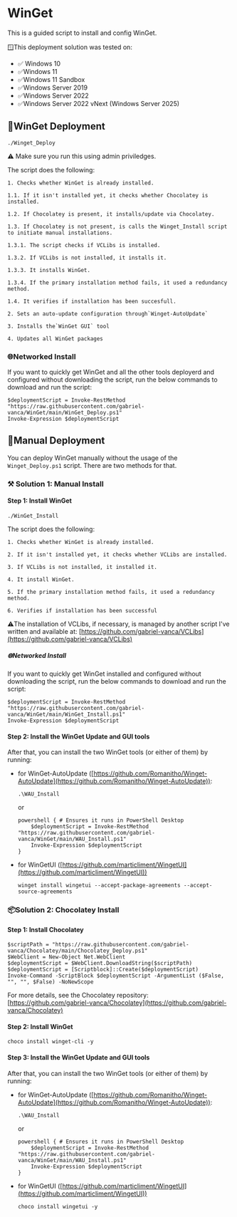 # WinGet

This is a guided script to install and config WinGet.

🪟This deployment solution was tested on:

* ✅ Windows 10
* ✅Windows 11
* ✅Windows 11 Sandbox
* ✅Windows Server 2019
* ✅Windows Server 2022
* ✅Windows Server 2022 vNext (Windows Server 2025)

## 🚀WinGet Deployment

```
./Winget_Deploy
```

⚠️ Make sure you run this using admin priviledges.

The script does the following:

    1. Checks whether WinGet is already installed.

    1.1. If it isn't installed yet, it checks whether Chocolatey is installed.

    1.2. If Chocolatey is present, it installs/update via Chocolatey.

    1.3. If Chocolatey is not present, is calls the Winget_Install script to initiate manual installations.

    1.3.1. The script checks if VCLibs is installed.

    1.3.2. If VCLibs is not installed, it installs it.

    1.3.3. It installs WinGet.

    1.3.4. If the primary installation method fails, it used a redundancy method.

    1.4. It verifies if installation has been succesfull.

    2. Sets an auto-update configuration through`Winget-AutoUpdate`

    3. Installs the`WinGet GUI` tool

    4. Updates all WinGet packages

### 🌐Networked Install

If you want to quickly get WinGet and all the other tools deployerd and configured without downloading the script, run the below commands to download and run the script:

```
$deploymentScript = Invoke-RestMethod "https://raw.githubusercontent.com/gabriel-vanca/WinGet/main/WinGet_Deploy.ps1"
Invoke-Expression $deploymentScript
```

## 🔬Manual Deployment

You can deploy WinGet manually without the usage of the `Winget_Deploy.ps1` script. There are two methods for that.

### ⚒️ Solution 1: Manual Install

#### Step 1: Install WinGet

```
./WinGet_Install
```

The script does the following:

    1. Checks whether WinGet is already installed.

    2. If it isn't installed yet, it checks whether VCLibs are installed.

    3. If VCLibs is not installed, it installed it.

    4. It install WinGet.

    5. If the primary installation method fails, it used a redundancy method.

    6. Verifies if installation has been successful

⚠️The installation of VCLibs, if necessary, is managed by another script I've written and available at: [https://github.com/gabriel-vanca/VCLibs](https://github.com/gabriel-vanca/VCLibs)

##### 🌐Networked Install

If you want to quickly get WinGet installed and configured without downloading the script, run the below commands to download and run the script:

```
$deploymentScript = Invoke-RestMethod "https://raw.githubusercontent.com/gabriel-vanca/WinGet/main/WinGet_Install.ps1"
Invoke-Expression $deploymentScript
```

#### Step 2: Install the WinGet Update and GUI tools

After that, you can install the two WinGet tools (or either of them) by running:

* for WinGet-AutoUpdate ([https://github.com/Romanitho/Winget-AutoUpdate](https://github.com/Romanitho/Winget-AutoUpdate)):

  ```
  .\WAU_Install
  ```

  or

  ```
  powershell { # Ensures it runs in PowerShell Desktop
      $deploymentScript = Invoke-RestMethod "https://raw.githubusercontent.com/gabriel-vanca/WinGet/main/WAU_Install.ps1"
      Invoke-Expression $deploymentScript
  }
  ```
* for WinGetUI ([https://github.com/marticliment/WingetUI](https://github.com/marticliment/WingetUI))

  ```
  winget install wingetui --accept-package-agreements --accept-source-agreements
  ```

### 📦Solution 2: Chocolatey Install

#### Step 1: Install Chocolatey

```
$scriptPath = "https://raw.githubusercontent.com/gabriel-vanca/Chocolatey/main/Chocolatey_Deploy.ps1"
$WebClient = New-Object Net.WebClient
$deploymentScript = $WebClient.DownloadString($scriptPath)
$deploymentScript = [Scriptblock]::Create($deploymentScript)
Invoke-Command -ScriptBlock $deploymentScript -ArgumentList ($False, "", "", $False) -NoNewScope

```

For more details, see the Chocolatey repository: [https://github.com/gabriel-vanca/Chocolatey](https://github.com/gabriel-vanca/Chocolatey)

#### Step 2: Install WinGet

```
choco install winget-cli -y
```

#### Step 3: Install the WinGet Update and GUI tools

After that, you can install the two WinGet tools (or either of them) by running:

* for WinGet-AutoUpdate ([https://github.com/Romanitho/Winget-AutoUpdate](https://github.com/Romanitho/Winget-AutoUpdate)):

  ```
  .\WAU_Install
  ```
  or

  ```
  powershell { # Ensures it runs in PowerShell Desktop
      $deploymentScript = Invoke-RestMethod "https://raw.githubusercontent.com/gabriel-vanca/WinGet/main/WAU_Install.ps1"
      Invoke-Expression $deploymentScript
  }
  ```
* for WinGetUI ([https://github.com/marticliment/WingetUI](https://github.com/marticliment/WingetUI))

  ```
  choco install wingetui -y
  ```
